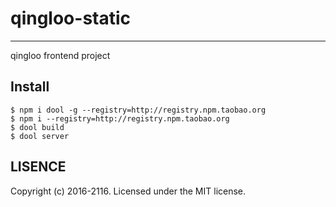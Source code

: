 # qingloo-static

---

qingloo frontend project

## Install

```
$ npm i dool -g --registry=http://registry.npm.taobao.org
$ npm i --registry=http://registry.npm.taobao.org
$ dool build
$ dool server
```

## LISENCE

Copyright (c) 2016-2116. Licensed under the MIT license.